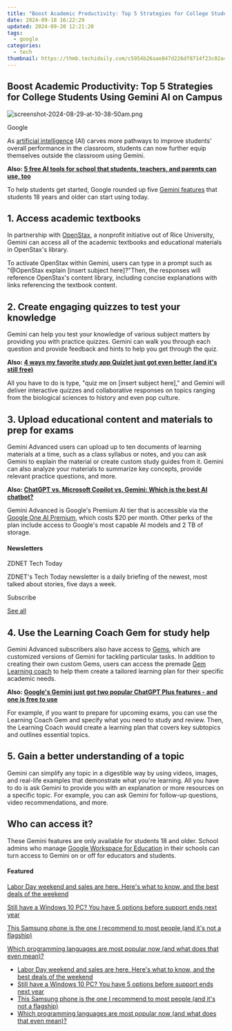 ```yaml
---
title: "Boost Academic Productivity: Top 5 Strategies for College Students Using Gemini AI on Campus"
date: 2024-09-18 16:22:29
updated: 2024-09-20 12:21:20
tags:
  - google
categories:
  - tech
thumbnail: https://thmb.techidaily.com/c5954b26aae847d226df8714f23c02a4ef32990ac98d6db24e45432fb84625b4.png
---
```


## Boost Academic Productivity: Top 5 Strategies for College Students Using Gemini AI on Campus

![screenshot-2024-08-29-at-10-38-50am.png](https://www.zdnet.com/a/img/resize/9345432da16e0c73a636f9c9500d60e8c0d074e3/2024/08/29/67940a62-3763-4e3f-bc7e-08674321e058/screenshot-2024-08-29-at-10-38-50am.png?auto=webp&precrop=1508,847,x275,y12&width=1280)

Google

As [artificial intelligence](https://www.zdnet.com/article/what-is-ai-heres-everything-you-need-to-know-about-artificial-intelligence/) (AI) carves more pathways to improve students' overall performance in the classroom, students can now further equip themselves outside the classroom using Gemini. 

**Also: [5 free AI tools for school that students, teachers, and parents can use, too](https://www.zdnet.com/article/5-free-ai-tools-for-school-that-students-teachers-and-parents-can-use-too/)**

To help students get started, Google rounded up five [Gemini features](https://blog.google/products/gemini/google-gemini-learning-features/) that students 18 years and older can start using today. 

## **1\. Access academic textbooks**

In partnership with [OpenStax](https://www.zdnet.com/article/meet-gemini-education-three-ways-google-is-equipping-students-and-education-with-ai/), a nonprofit initiative out of Rice University, Gemini can access all of the academic textbooks and educational materials in OpenStax's library. 

To activate OpenStax within Gemini, users can type in a prompt such as "@OpenStax explain \[insert subject here\]?"Then, the responses will reference OpenStax's content library, including concise explanations with links referencing the textbook content. 

## **2\. Create engaging quizzes to test your knowledge**

Gemini can help you test your knowledge of various subject matters by providing you with practice quizzes. Gemini can walk you through each question and provide feedback and hints to help you get through the quiz. 

**Also: [4 ways my favorite study app Quizlet just got even better (and it's still free)](https://www.zdnet.com/article/4-ways-my-favorite-study-app-quizlet-just-got-even-better-and-its-still-free/)**

All you have to do is type, "quiz me on \[insert subject here\]," and Gemini will deliver interactive quizzes and collaborative responses on topics ranging from the biological sciences to history and even pop culture.

## **3\. Upload educational content and materials to prep for exams**

Gemini Advanced users can upload up to ten documents of learning materials at a time, such as a class syllabus or notes, and you can ask Gemini to explain the material or create custom study guides from it. Gemini can also analyze your materials to summarize key concepts, provide relevant practice questions, and more. 

**Also: [ChatGPT vs. Microsoft Copilot vs. Gemini: Which is the best AI chatbot?](https://www.zdnet.com/article/chatgpt-vs-microsoft-copilot-vs-gemini-which-is-the-best-ai-chatbot/)**

Gemini Advanced is Google's Premium AI tier that is accessible via the [Google One AI Premium,](https://www.google.com/aclk?sa=l&ai=DChcSEwj97o-Jjp2IAxW4W0cBHSssG7oYABAAGgJxdQ&co=1&ase=2&gclid=Cj0KCQjw28W2BhC7ARIsAPerrcIdaYxT72vdOQOYmiejUkRz9gjQsZFeX9KpuxeJtoXicOrZ8cQaxfEaAuBDEALw%5FwcB&sig=AOD64%5F0Gp%5FvFm8fEQXlXTrx0jeIsxHT%5FOg&q&nis=4&adurl&ved=2ahUKEwj3-oiJjp2IAxVkKFkFHQMnCb8Q0Qx6BAgKEAE) which costs $20 per month. Other perks of the plan include access to Google's most capable AI models and 2 TB of storage.

#### Newsletters

ZDNET Tech Today

ZDNET's Tech Today newsletter is a daily briefing of the newest, most talked about stories, five days a week.

 Subscribe

[See all](https://www.zdnet.com/newsletters/)

## **4\. Use the Learning Coach Gem for study help**

Gemini Advanced subscribers also have access to [Gems](https://www.zdnet.com/article/googles-gemini-just-got-two-popular-chatgpt-plus-features-and-one-is-free-to-use/), which are customized versions of Gemini for tackling particular tasks. In addition to creating their own custom Gems, users can access the premade [Gem Learning coach](https://blog.google/products/gemini/google-gemini-update-august-2024/#link={) to help them create a tailored learning plan for their specific academic needs.

**Also: [Google's Gemini just got two popular ChatGPT Plus features - and one is free to use](https://www.zdnet.com/article/googles-gemini-just-got-two-popular-chatgpt-plus-features-and-one-is-free-to-use/)**

For example, if you want to prepare for upcoming exams, you can use the Learning Coach Gem and specify what you need to study and review. Then, the Learning Coach would create a learning plan that covers key subtopics and outlines essential topics. 

## **5\. Gain a better understanding of a topic** 

Gemini can simplify any topic in a digestible way by using videos, images, and real-life examples that demonstrate what you're learning. All you have to do is ask Gemini to provide you with an explanation or more resources on a specific topic. For example, you can ask Gemini for follow-up questions, video recommendations, and more. 

## Who can access it?

These Gemini features are only available for students 18 and older. School admins who manage [Google Workspace for Education](https://edu.google.com/intl/ALL%5Fus/workspace-for-education/editions/overview/) in their schools can turn access to Gemini on or off for educators and students. 

#### Featured

[Labor Day weekend and sales are here. Here's what to know, and the best deals of the weekend](https://www.zdnet.com/article/labor-day-deals-2024-everything-to-know/ "Labor Day weekend and sales are here. Here's what to know, and the best deals of the weekend")

[Still have a Windows 10 PC? You have 5 options before support ends next year](https://www.zdnet.com/article/still-have-a-windows-10-pc-you-have-5-options-before-support-ends-next-year/ "Still have a Windows 10 PC? You have 5 options before support ends next year")

[This Samsung phone is the one I recommend to most people (and it's not a flagship)](https://www.zdnet.com/article/this-samsung-phone-is-the-one-i-recommend-to-most-people-and-its-not-a-flagship/ "This Samsung phone is the one I recommend to most people (and it's not a flagship)")

[Which programming languages are most popular now (and what does that even mean)?](https://www.zdnet.com/article/which-programming-languages-are-most-popular-now-and-what-does-that-even-mean/ "Which programming languages are most popular now (and what does that even mean)?")

* [Labor Day weekend and sales are here. Here's what to know, and the best deals of the weekend](https://www.zdnet.com/article/labor-day-deals-2024-everything-to-know/ "Labor Day weekend and sales are here. Here's what to know, and the best deals of the weekend")
* [Still have a Windows 10 PC? You have 5 options before support ends next year](https://www.zdnet.com/article/still-have-a-windows-10-pc-you-have-5-options-before-support-ends-next-year/ "Still have a Windows 10 PC? You have 5 options before support ends next year")
* [This Samsung phone is the one I recommend to most people (and it's not a flagship)](https://www.zdnet.com/article/this-samsung-phone-is-the-one-i-recommend-to-most-people-and-its-not-a-flagship/ "This Samsung phone is the one I recommend to most people (and it's not a flagship)")
* [Which programming languages are most popular now (and what does that even mean)?](https://www.zdnet.com/article/which-programming-languages-are-most-popular-now-and-what-does-that-even-mean/ "Which programming languages are most popular now (and what does that even mean)?")

<ins class="adsbygoogle"
     style="display:block"
     data-ad-format="autorelaxed"
     data-ad-client="ca-pub-7571918770474297"
     data-ad-slot="1223367746"></ins>



<ins class="adsbygoogle"
     style="display:block"
     data-ad-client="ca-pub-7571918770474297"
     data-ad-slot="8358498916"
     data-ad-format="auto"
     data-full-width-responsive="true"></ins>

